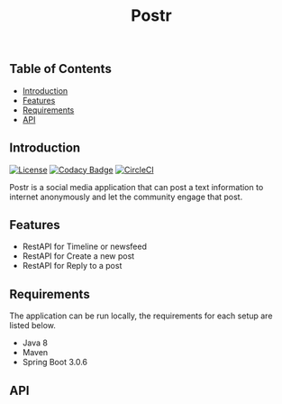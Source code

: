 <h1 align="center"> Postr </h1> <br>


## Table of Contents

- [Introduction](#introduction)
- [Features](#features)
- [Requirements](#requirements)
- [API](#api)


## Introduction

[![License](https://img.shields.io/badge/License-Apache%202.0-blue.svg)](https://opensource.org/licenses/Apache-2.0)
[![Codacy Badge](https://api.codacy.com/project/badge/Grade/e91606af4a364076a7058c5ea1c006a8)](https://www.codacy.com/app/joneubank/microservice-template-java?utm_source=github.com&amp;utm_medium=referral&amp;utm_content=overture-stack/microservice-template-java&amp;utm_campaign=Badge_Grade)
[![CircleCI](https://circleci.com/gh/overture-stack/microservice-template-java/tree/master.svg?style=shield)](https://circleci.com/gh/overture-stack/microservice-template-java/tree/master)

Postr is a social media application that can post a text information to internet anonymously and let the community engage that post.


## Features

* RestAPI for Timeline or newsfeed
* RestAPI for Create a new post
* RestAPI for Reply to a post


## Requirements
The application can be run locally, the requirements for each setup are listed below.

* Java 8
* Maven
* Spring Boot 3.0.6


## API

